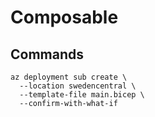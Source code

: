 # Composable

## Commands

```shell
az deployment sub create \
  --location swedencentral \
  --template-file main.bicep \
  --confirm-with-what-if
```
